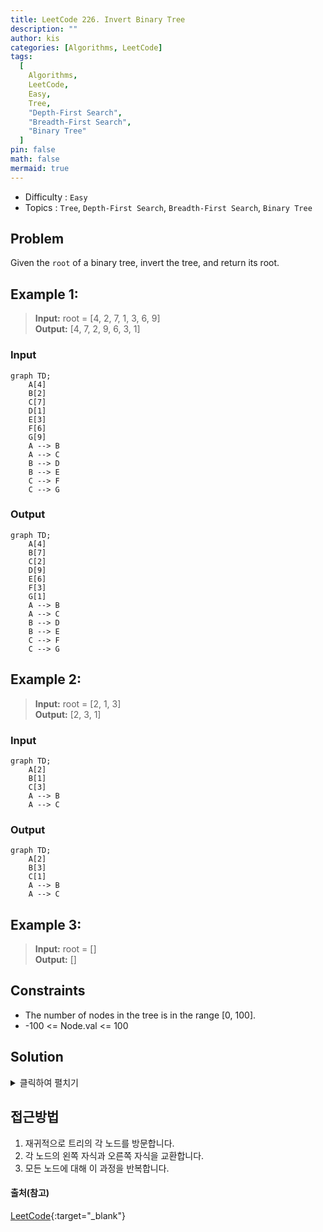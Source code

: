 ```yaml
---
title: LeetCode 226. Invert Binary Tree
description: ""
author: kis
categories: [Algorithms, LeetCode]
tags:
  [
    Algorithms,
    LeetCode,
    Easy,
    Tree,
    "Depth-First Search",
    "Breadth-First Search",
    "Binary Tree"
  ]
pin: false
math: false
mermaid: true
---
```


- Difficulty : `Easy`
- Topics : `Tree`, `Depth-First Search`, `Breadth-First Search`, `Binary Tree`

## Problem

Given the `root` of a binary tree, invert the tree, and return its root.

## Example 1:

> **Input:** root = [4, 2, 7, 1, 3, 6, 9]  
> **Output:** [4, 7, 2, 9, 6, 3, 1]

### Input

```mermaid
graph TD;
    A[4]
    B[2]
    C[7]
    D[1]
    E[3]
    F[6]
    G[9]
    A --> B
    A --> C
    B --> D
    B --> E
    C --> F
    C --> G
```

### Output

```mermaid
graph TD;
    A[4]
    B[7]
    C[2]
    D[9]
    E[6]
    F[3]
    G[1]
    A --> B
    A --> C
    B --> D
    B --> E
    C --> F
    C --> G
```

## Example 2:

> **Input:** root = [2, 1, 3]  
> **Output:** [2, 3, 1]

### Input

```mermaid
graph TD;
    A[2]
    B[1]
    C[3]
    A --> B
    A --> C
```

### Output

```mermaid
graph TD;
    A[2]
    B[3]
    C[1]
    A --> B
    A --> C
```

## Example 3:

> **Input:** root = []  
> **Output:** []

## Constraints

- The number of nodes in the tree is in the range [0, 100].
- -100 <= Node.val <= 100

## Solution

<details>
<summary>클릭하여 펼치기</summary>
<div markdown="1">
```java
class Solution {
    public TreeNode invertTree(TreeNode root) {
        if(root != null) {
            TreeNode temp = root.left;
            root.left = invertTree(root.right);
            root.right = invertTree(temp);
        }
        return root;
    }
}
```
</div>
</details>

## 접근방법

1. 재귀적으로 트리의 각 노드를 방문합니다.
2. 각 노드의 왼쪽 자식과 오른쪽 자식을 교환합니다.
3. 모든 노드에 대해 이 과정을 반복합니다.

#### 출처(참고)

[LeetCode](https://leetcode.com/problems/invert-binary-tree/description/){:target="\_blank"}
